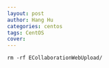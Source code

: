 ```yaml
---
layout: post
author: Hang Hu
categories: centos
tags: CentOS 
cover: 
---
```


```
rm -rf ECollaborationWebUpload/
```
